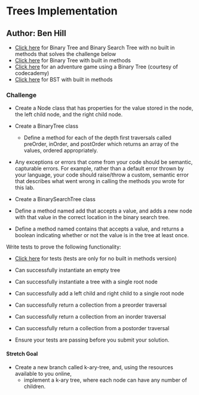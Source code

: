 # Trees Implementation
## Author: Ben Hill

- [Click here](./tree.py) for Binary Tree and Binary Search Tree with no built in methods that solves the challenge below
- [Click here](tree_two.py) for Binary Tree with built in methods
- [Click here](adventure.py) for an adventure game using a Binary Tree (courtesy of codecademy)
- [Click here](bst/bst.py) for BST with built in methods
### Challenge

- Create a Node class that has properties for the value stored in the node, the left child node, and the right child node.
- Create a BinaryTree class
  - Define a method for each of the depth first traversals called preOrder, inOrder, and postOrder which returns an array of the values, ordered appropriately.
- Any exceptions or errors that come from your code should be semantic, capturable errors. For example, rather than a default error thrown by your language, your code should raise/throw a custom, semantic error that describes what went wrong in calling the methods you wrote for this lab.

- Create a BinarySearchTree class
- Define a method named add that accepts a value, and adds a new node with that value in the correct location in the binary search tree.
- Define a method named contains that accepts a value, and returns a boolean indicating whether or not the value is in the tree at least once.

Write tests to prove the following functionality:
- [Click here](../../tests/test_tree.py) for tests (tests are only for no built in methods version)

- Can successfully instantiate an empty tree
- Can successfully instantiate a tree with a single root node
- Can successfully add a left child and right child to a single root node
- Can successfully return a collection from a preorder traversal
- Can successfully return a collection from an inorder traversal
- Can successfully return a collection from a postorder traversal
- Ensure your tests are passing before you submit your solution.

#### Stretch Goal
- Create a new branch called k-ary-tree, and, using the resources available to you online, 
  - implement a k-ary tree, where each node can have any number of children.